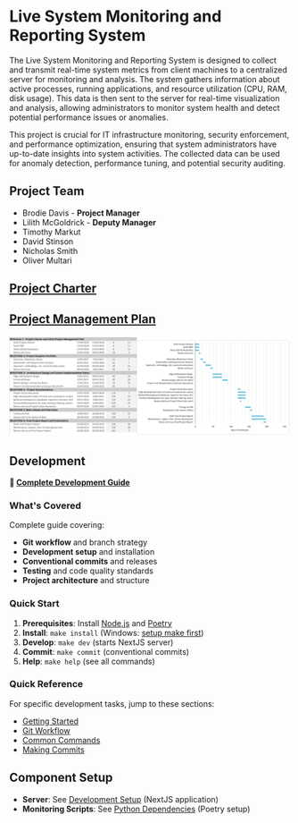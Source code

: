 #  Live System Monitoring and Reporting System
The Live System Monitoring and Reporting System is designed to collect and transmit real-time system metrics from client machines to a centralized server for monitoring and analysis. The system gathers information about active processes, running applications, and resource utilization (CPU, RAM, disk usage). This data is then sent to the server for real-time visualization and analysis, allowing administrators to monitor system health and detect potential performance issues or anomalies.  

This project is crucial for IT infrastructure monitoring, security enforcement, and performance optimization, ensuring that system administrators have up-to-date insights into system activities. The collected data can be used for anomaly detection, performance tuning, and potential security auditing.  

## Project Team
- Brodie Davis - **Project Manager**
- Lilith McGoldrick - **Deputy Manager**
- Timothy Markut
- David Stinson
- Nicholas Smith
- Oliver Multari

## [Project Charter](https://docs.google.com/document/d/1S6CHM9pdh3tzhjktl-W98jiSdyM_CNEeo4VP5q7Iim8/edit?usp=sharing)

## [Project Management Plan](https://docs.google.com/document/d/1OY_OlzYQVuXcd5Vz9nZP1dYgHVSR2Mk3ofjnDLS8FDE/edit?usp=sharing)

![Gantt Chart](/gantt_chart.png)


## Development

**📖 [Complete Development Guide](./docs/DEVELOPMENT_GUIDE.md)**

### What's Covered

Complete guide covering:
- **Git workflow** and branch strategy
- **Development setup** and installation
- **Conventional commits** and releases
- **Testing** and code quality standards
- **Project architecture** and structure

### Quick Start

1. **Prerequisites**: Install [Node.js](https://nodejs.org/) and [Poetry](https://python-poetry.org/)
2. **Install**: `make install` (Windows: [setup make first](./docs/DEVELOPMENT_GUIDE.md#windows-setup-enabling-make-commands))
3. **Develop**: `make dev` (starts NextJS server)
4. **Commit**: `make commit` (conventional commits)
5. **Help**: `make help` (see all commands)

### Quick Reference

For specific development tasks, jump to these sections:

- [Getting Started](./docs/DEVELOPMENT_GUIDE.md#development-setup)
- [Git Workflow](./docs/DEVELOPMENT_GUIDE.md#git-branch-strategy)
- [Common Commands](./docs/DEVELOPMENT_GUIDE.md#common-commands)
- [Making Commits](./docs/DEVELOPMENT_GUIDE.md#conventional-commits)

## Component Setup

- **Server**: See [Development Setup](./docs/DEVELOPMENT_GUIDE.md#development-setup) (NextJS application)
- **Monitoring Scripts**: See [Python Dependencies](./docs/DEVELOPMENT_GUIDE.md#development-setup) (Poetry setup)  